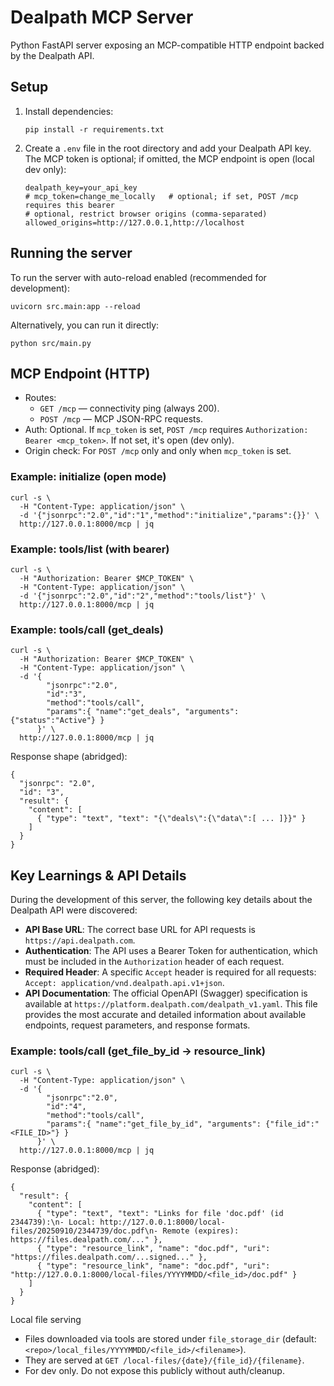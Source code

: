# Dealpath MCP Server

Python FastAPI server exposing an MCP-compatible HTTP endpoint backed by the Dealpath API.

## Setup

1.  Install dependencies:
    ```
    pip install -r requirements.txt
    ```

2.  Create a `.env` file in the root directory and add your Dealpath API key. The MCP token is optional; if omitted, the MCP endpoint is open (local dev only):
    ```
    dealpath_key=your_api_key
    # mcp_token=change_me_locally   # optional; if set, POST /mcp requires this bearer
    # optional, restrict browser origins (comma-separated)
    allowed_origins=http://127.0.0.1,http://localhost
    ```

## Running the server

To run the server with auto-reload enabled (recommended for development):
```
uvicorn src.main:app --reload
```

Alternatively, you can run it directly:
```
python src/main.py
```

## MCP Endpoint (HTTP)

- Routes:
  - `GET /mcp` — connectivity ping (always 200).
  - `POST /mcp` — MCP JSON-RPC requests.
- Auth: Optional. If `mcp_token` is set, `POST /mcp` requires `Authorization: Bearer <mcp_token>`. If not set, it's open (dev only).
- Origin check: For `POST /mcp` only and only when `mcp_token` is set.

### Example: initialize (open mode)

```
curl -s \
  -H "Content-Type: application/json" \
  -d '{"jsonrpc":"2.0","id":"1","method":"initialize","params":{}}' \
  http://127.0.0.1:8000/mcp | jq
```

### Example: tools/list (with bearer)

```
curl -s \
  -H "Authorization: Bearer $MCP_TOKEN" \
  -H "Content-Type: application/json" \
  -d '{"jsonrpc":"2.0","id":"2","method":"tools/list"}' \
  http://127.0.0.1:8000/mcp | jq
```

### Example: tools/call (get_deals)

```
curl -s \
  -H "Authorization: Bearer $MCP_TOKEN" \
  -H "Content-Type: application/json" \
  -d '{
        "jsonrpc":"2.0",
        "id":"3",
        "method":"tools/call",
        "params":{ "name":"get_deals", "arguments": {"status":"Active"} }
      }' \
  http://127.0.0.1:8000/mcp | jq
```

Response shape (abridged):
```
{
  "jsonrpc": "2.0",
  "id": "3",
  "result": {
    "content": [
      { "type": "text", "text": "{\"deals\":{\"data\":[ ... ]}}" }
    ]
  }
}
```

## Key Learnings & API Details

During the development of this server, the following key details about the Dealpath API were discovered:

*   **API Base URL**: The correct base URL for API requests is `https://api.dealpath.com`.
*   **Authentication**: The API uses a Bearer Token for authentication, which must be included in the `Authorization` header of each request.
*   **Required Header**: A specific `Accept` header is required for all requests: `Accept: application/vnd.dealpath.api.v1+json`.
*   **API Documentation**: The official OpenAPI (Swagger) specification is available at `https://platform.dealpath.com/dealpath_v1.yaml`. This file provides the most accurate and detailed information about available endpoints, request parameters, and response formats.
### Example: tools/call (get_file_by_id → resource_link)

```
curl -s \
  -H "Content-Type: application/json" \
  -d '{
        "jsonrpc":"2.0",
        "id":"4",
        "method":"tools/call",
        "params":{ "name":"get_file_by_id", "arguments": {"file_id":"<FILE_ID>"} }
      }' \
  http://127.0.0.1:8000/mcp | jq
```

Response (abridged):
```
{
  "result": {
    "content": [
      { "type": "text", "text": "Links for file 'doc.pdf' (id 2344739):\n- Local: http://127.0.0.1:8000/local-files/20250910/2344739/doc.pdf\n- Remote (expires): https://files.dealpath.com/..." },
      { "type": "resource_link", "name": "doc.pdf", "uri": "https://files.dealpath.com/...signed..." },
      { "type": "resource_link", "name": "doc.pdf", "uri": "http://127.0.0.1:8000/local-files/YYYYMMDD/<file_id>/doc.pdf" }
    ]
  }
}
```
Local file serving
- Files downloaded via tools are stored under `file_storage_dir` (default: `<repo>/local_files/YYYYMMDD/<file_id>/<filename>`).
- They are served at `GET /local-files/{date}/{file_id}/{filename}`.
- For dev only. Do not expose this publicly without auth/cleanup.
